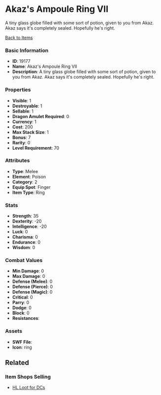 # Akaz's Ampoule Ring VII

A tiny glass globe filled with some sort of potion, given to you from Akaz. Akaz says it's completely sealed. Hopefully he's right.

[Back to Items](../items.md)

### Basic Information

- **ID**: 19177
- **Name**: Akaz&#039;s Ampoule Ring VII
- **Description**: A tiny glass globe filled with some sort of potion, given to you from Akaz. Akaz says it&#039;s completely sealed. Hopefully he&#039;s right.

### Properties

- **Visible**: 1
- **Destroyable**: 1
- **Sellable**: 1
- **Dragon Amulet Required**: 0
- **Currency**: 1
- **Cost**: 200
- **Max Stack Size**: 1
- **Bonus**: 7
- **Rarity**: 0
- **Level Requirement**: 70

### Attributes

- **Type**: Melee
- **Element**: Poison
- **Category**: 2
- **Equip Spot**: Finger
- **Item Type**: Ring

### Stats

- **Strength**: 35
- **Dexterity**: -20
- **Intelligence**: -20
- **Luck**: 0
- **Charisma**: 0
- **Endurance**: 0
- **Wisdom**: 0

### Combat Values

- **Min Damage**: 0
- **Max Damage**: 0
- **Defense (Melee)**: 0
- **Defense (Pierce)**: 0
- **Defense (Magic)**: 0
- **Critical**: 0
- **Parry**: 0
- **Dodge**: 0
- **Block**: 0
- **Resistances**: 

### Assets

- **SWF File**: 
- **Icon**: ring

## Related

### Item Shops Selling

- [HL Loot for DCs](../item-shops/645-hl-loot-for-dcs.md)

